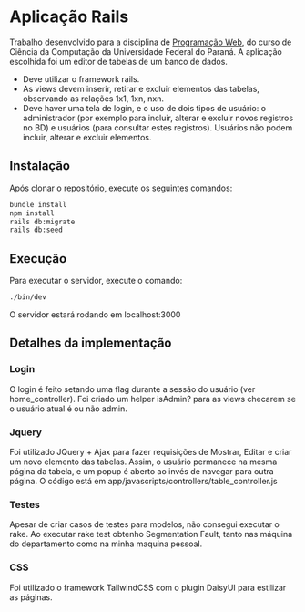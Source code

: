 # Aplicação Rails

Trabalho desenvolvido para a disciplina de [Programação Web](https://www.inf.ufpr.br/bmuller/#/ci1010), do curso de Ciência da Computação da Universidade Federal do Paraná. A aplicação escolhida foi um editor de tabelas de um banco de dados.

- Deve utilizar o framework rails.
- As views devem inserir, retirar e excluir elementos das tabelas, observando as relações 1x1, 1xn, nxn.
- Deve haver uma tela de login, e o uso de dois tipos de usuário: o administrador (por exemplo para incluir, alterar e excluir novos registros no BD) e usuários (para consultar estes registros). Usuários não podem incluir, alterar e excluir elementos.

## Instalação

Após clonar o repositório, execute os seguintes comandos:

```bash
bundle install
npm install
rails db:migrate
rails db:seed
```

## Execução

Para executar o servidor, execute o comando:

```bash
./bin/dev
```

O servidor estará rodando em localhost:3000

## Detalhes da implementação

### Login

O login é feito setando uma flag durante a sessão do usuário (ver home_controller). Foi criado um helper isAdmin? para as views checarem se o usuário atual é ou não admin.

### Jquery

Foi utilizado JQuery + Ajax para fazer requisições de Mostrar, Editar e criar um novo elemento das tabelas.
Assim, o usuário permanece na mesma página da tabela, e um popup é aberto ao invés de navegar para outra página.
O código está em app/javascripts/controllers/table_controller.js

### Testes

Apesar de criar casos de testes para modelos, não consegui executar o rake. Ao executar rake test obtenho Segmentation Fault, tanto nas máquina do departamento como na minha maquina pessoal.

### CSS

Foi utilizado o framework TailwindCSS com o plugin DaisyUI para estilizar as páginas.
